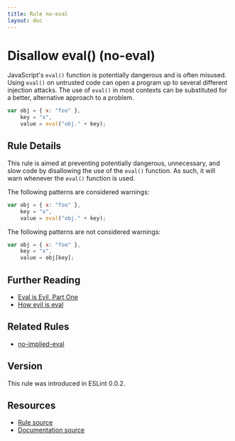 ```yaml
---
title: Rule no-eval
layout: doc
---
```

<!-- Note: No pull requests accepted for this file. See README.md in the root directory for details. -->
# Disallow eval() (no-eval)

JavaScript's `eval()` function is potentially dangerous and is often misused. Using `eval()` on untrusted code can open a program up to several different injection attacks. The use of `eval()` in most contexts can be substituted for a better, alternative approach to a problem.

```js
var obj = { x: "foo" },
    key = "x",
    value = eval("obj." + key);
```

## Rule Details

This rule is aimed at preventing potentially dangerous, unnecessary, and slow code by disallowing the use of the `eval()` function. As such, it will warn whenever the `eval()` function is used.

The following patterns are considered warnings:

```js
var obj = { x: "foo" },
    key = "x",
    value = eval("obj." + key);
```

The following patterns are not considered warnings:

```js
var obj = { x: "foo" },
    key = "x",
    value = obj[key];
```

## Further Reading

* [Eval is Evil, Part One](http://blogs.msdn.com/b/ericlippert/archive/2003/11/01/53329.aspx)
* [How evil is eval](http://javascriptweblog.wordpress.com/2010/04/19/how-evil-is-eval/)

## Related Rules

* [no-implied-eval](no-implied-eval)

## Version

This rule was introduced in ESLint 0.0.2.

## Resources

* [Rule source](https://github.com/eslint/eslint/tree/master/lib/rules/no-eval.js)
* [Documentation source](https://github.com/eslint/eslint/tree/master/docs/rules/no-eval.md)
